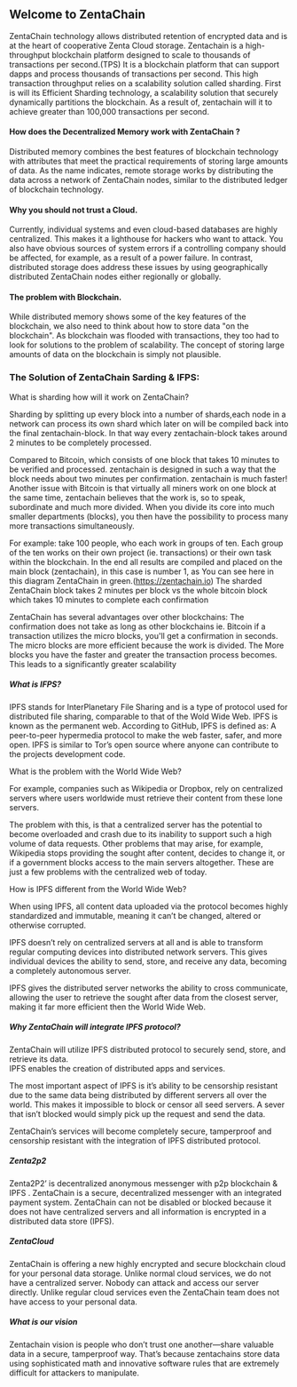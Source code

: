 

## Welcome to ZentaChain

ZentaChain technology allows distributed retention of encrypted data and is at the heart of cooperative Zenta Cloud storage.
Zentachain is a high-throughput blockchain platform designed to scale to thousands of transactions per second.(TPS)
It is a blockchain platform that can support dapps and process thousands of transactions per second.
This high transaction throughput relies on a scalability solution called sharding.
First is will its Efficient Sharding technology, a scalability solution that securely dynamically partitions
the blockchain. As a result of, zentachain will it to achieve greater than 100,000 transactions per second.

#### How does the Decentralized Memory work with ZentaChain ?

Distributed memory combines the best features of blockchain technology with attributes that meet the practical requirements of storing large amounts of data. As the name indicates, remote storage works by distributing the data across a network of ZentaChain nodes, similar to the distributed ledger of blockchain technology.

#### Why you should not trust a Cloud.

Currently, individual systems and even cloud-based databases are highly centralized.  This makes it a lighthouse for hackers who want to attack. You also have obvious sources of system errors if a controlling company should be affected, for example, as a result of a power failure.
In contrast, distributed storage does address these issues by using geographically distributed ZentaChain nodes either regionally or globally.


#### The problem with Blockchain.

While distributed memory shows some of the key features of the blockchain, we also need to think about how to store data "on the blockchain".
As blockchain was flooded with transactions, they too had to look for solutions to the problem of scalability.
The concept of storing large amounts of data on the blockchain is simply not plausible.

### The Solution of ZentaChain Sarding & IFPS:

What is sharding how will it work on ZentaChain?

Sharding by splitting up every block into a number of shards,each node in a network can process its own shard which later on will be  compiled back into the final zentachain-block.
In that way every zentachain-block takes around 2 minutes to be completely  processed. 

Compared to Bitcoin, which consists of one block that takes 10 minutes to be verified and processed. zentachain is designed in such a way that the block needs about two minutes per confirmation. zentachain is much faster! Another issue  with Bitcoin is that virtually all miners work on one block at the same time, zentachain believes that the work is, so to speak, subordinate and much more divided. When you divide its core into much smaller departments (blocks), you then have the possibility to process many more transactions simultaneously.

For example: take 100 people, who each work in groups of ten. Each group of the ten works on their own project (ie. transactions) or their own task within the blockchain. In the end all results are compiled and placed on the main block (zentachain), in this case is number 1, as You can see here in this diagram ZentaChain  in green.(https://zentachain.io) The sharded  ZentaChain block takes 2 minutes per block vs the whole bitcoin block which takes 10 minutes to complete each confirmation 

ZentaChain has several advantages over other blockchains:
The confirmation does not take as long as other blockchains ie. Bitcoin
if a transaction utilizes the micro blocks, you'll get a confirmation in seconds. The micro blocks are more efficient because the work is divided. The More blocks you have the faster and greater the transaction process becomes.  
This leads to a significantly greater scalability

##### What is IFPS?

IPFS stands for InterPlanetary File Sharing and is a type of protocol used for distributed file sharing, comparable to that of the Wold Wide Web. IPFS is known as the permanent web. According to GitHub, IPFS is defined as:  A peer-to-peer hypermedia protocol to make the web faster, safer, and more open. IPFS is similar to Tor’s open source where anyone can contribute to the projects development code. 

What is the problem with the World Wide Web?
     
For example, companies such  as Wikipedia or Dropbox, rely on centralized servers where users worldwide must retrieve their content from these lone servers. 

The problem with this, is that a centralized server has the potential to become overloaded and crash due to its inability to support such a high volume of data requests. Other problems that may arise, for example, Wikipedia stops providing the sought after content, decides to change it, or if a government blocks access to the main servers altogether. These are just a few problems with the centralized web of today. 

How is IPFS different from the World Wide Web?

When using IPFS, all content data uploaded via the protocol becomes highly standardized and immutable, meaning it can’t be changed, altered or otherwise corrupted.  

IPFS doesn’t rely on centralized servers at all and is able to transform regular computing devices into distributed network servers. This gives individual devices the ability to send, store, and receive any data, becoming a completely autonomous server.  

IPFS gives the distributed server networks the ability to cross communicate, allowing the user to retrieve the sought after data from the closest server, making it far more efficient then the World Wide Web.

##### Why ZentaChain will integrate IPFS protocol?
   
ZentaChain will utilize IPFS distributed protocol to securely send, store, and retrieve its data.  
IPFS enables the creation of distributed apps and services. 

The most important aspect of IPFS is it’s ability to be censorship resistant due to the same data being distributed by different servers all over the world. 
This makes it impossible to block or censor all seed servers.
A sever that isn’t blocked would simply pick up the request and send the data. 

ZentaChain’s services will become completely secure, tamperproof and censorship resistant with the integration of IPFS distributed protocol.

##### Zenta2p2
Zenta2P2’ is decentralized anonymous messenger with p2p  blockchain & IPFS .
ZentaChain is a secure, decentralized messenger with an integrated payment system.
ZentaChain can not be disabled or blocked because it does not have centralized servers
and all information is encrypted in a distributed data store (IPFS).

##### ZentaCloud
ZentaChain is offering a new highly encrypted and secure blockchain cloud for your personal data storage. Unlike normal cloud services, we do not have a centralized server. Nobody can attack and access our server directly. Unlike regular cloud services even the ZentaChain team does not have access to your personal data.

##### What is our vision
Zentachain vision is 
people who don’t trust one another—share valuable data in a secure, tamperproof way. That’s because zentachains store data using sophisticated math and innovative software rules that are extremely difficult for attackers to manipulate.


